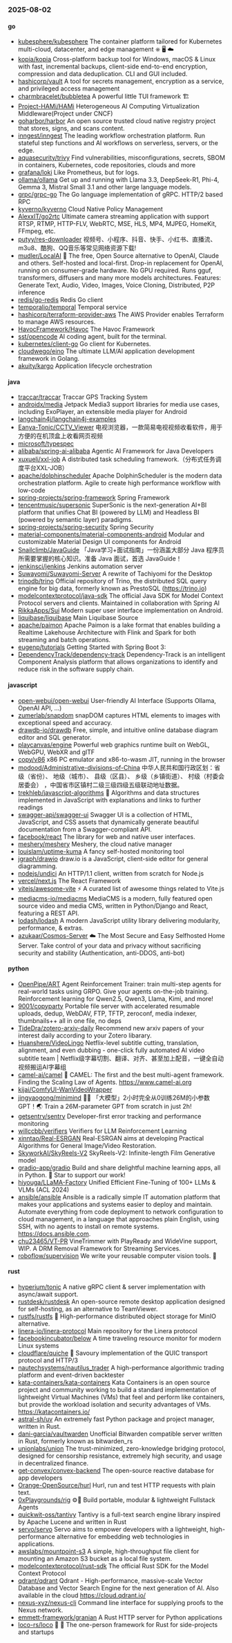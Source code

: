 ### 2025-08-02

#### go
* [kubesphere/kubesphere](https://github.com/kubesphere/kubesphere) The container platform tailored for Kubernetes multi-cloud, datacenter, and edge management ⎈ 🖥 ☁️
* [kopia/kopia](https://github.com/kopia/kopia) Cross-platform backup tool for Windows, macOS & Linux with fast, incremental backups, client-side end-to-end encryption, compression and data deduplication. CLI and GUI included.
* [hashicorp/vault](https://github.com/hashicorp/vault) A tool for secrets management, encryption as a service, and privileged access management
* [charmbracelet/bubbletea](https://github.com/charmbracelet/bubbletea) A powerful little TUI framework 🏗
* [Project-HAMi/HAMi](https://github.com/Project-HAMi/HAMi) Heterogeneous AI Computing Virtualization Middleware(Project under CNCF)
* [goharbor/harbor](https://github.com/goharbor/harbor) An open source trusted cloud native registry project that stores, signs, and scans content.
* [inngest/inngest](https://github.com/inngest/inngest) The leading workflow orchestration platform. Run stateful step functions and AI workflows on serverless, servers, or the edge.
* [aquasecurity/trivy](https://github.com/aquasecurity/trivy) Find vulnerabilities, misconfigurations, secrets, SBOM in containers, Kubernetes, code repositories, clouds and more
* [grafana/loki](https://github.com/grafana/loki) Like Prometheus, but for logs.
* [ollama/ollama](https://github.com/ollama/ollama) Get up and running with Llama 3.3, DeepSeek-R1, Phi-4, Gemma 3, Mistral Small 3.1 and other large language models.
* [grpc/grpc-go](https://github.com/grpc/grpc-go) The Go language implementation of gRPC. HTTP/2 based RPC
* [kyverno/kyverno](https://github.com/kyverno/kyverno) Cloud Native Policy Management
* [AlexxIT/go2rtc](https://github.com/AlexxIT/go2rtc) Ultimate camera streaming application with support RTSP, RTMP, HTTP-FLV, WebRTC, MSE, HLS, MP4, MJPEG, HomeKit, FFmpeg, etc.
* [putyy/res-downloader](https://github.com/putyy/res-downloader) 视频号、小程序、抖音、快手、小红书、直播流、m3u8、酷狗、QQ音乐等常见网络资源下载!
* [mudler/LocalAI](https://github.com/mudler/LocalAI) 🤖 The free, Open Source alternative to OpenAI, Claude and others. Self-hosted and local-first. Drop-in replacement for OpenAI, running on consumer-grade hardware. No GPU required. Runs gguf, transformers, diffusers and many more models architectures. Features: Generate Text, Audio, Video, Images, Voice Cloning, Distributed, P2P inference
* [redis/go-redis](https://github.com/redis/go-redis) Redis Go client
* [temporalio/temporal](https://github.com/temporalio/temporal) Temporal service
* [hashicorp/terraform-provider-aws](https://github.com/hashicorp/terraform-provider-aws) The AWS Provider enables Terraform to manage AWS resources.
* [HavocFramework/Havoc](https://github.com/HavocFramework/Havoc) The Havoc Framework
* [sst/opencode](https://github.com/sst/opencode) AI coding agent, built for the terminal.
* [kubernetes/client-go](https://github.com/kubernetes/client-go) Go client for Kubernetes.
* [cloudwego/eino](https://github.com/cloudwego/eino) The ultimate LLM/AI application development framework in Golang.
* [akuity/kargo](https://github.com/akuity/kargo) Application lifecycle orchestration

#### java
* [traccar/traccar](https://github.com/traccar/traccar) Traccar GPS Tracking System
* [androidx/media](https://github.com/androidx/media) Jetpack Media3 support libraries for media use cases, including ExoPlayer, an extensible media player for Android
* [langchain4j/langchain4j-examples](https://github.com/langchain4j/langchain4j-examples)
* [Eanya-Tonic/CCTV_Viewer](https://github.com/Eanya-Tonic/CCTV_Viewer) 电视浏览器，一款简易电视视频收看软件，用于方便的在机顶盒上收看网页视频
* [microsoft/typespec](https://github.com/microsoft/typespec)
* [alibaba/spring-ai-alibaba](https://github.com/alibaba/spring-ai-alibaba) Agentic AI Framework for Java Developers
* [xuxueli/xxl-job](https://github.com/xuxueli/xxl-job) A distributed task scheduling framework.（分布式任务调度平台XXL-JOB）
* [apache/dolphinscheduler](https://github.com/apache/dolphinscheduler) Apache DolphinScheduler is the modern data orchestration platform. Agile to create high performance workflow with low-code
* [spring-projects/spring-framework](https://github.com/spring-projects/spring-framework) Spring Framework
* [tencentmusic/supersonic](https://github.com/tencentmusic/supersonic) SuperSonic is the next-generation AI+BI platform that unifies Chat BI (powered by LLM) and Headless BI (powered by semantic layer) paradigms.
* [spring-projects/spring-security](https://github.com/spring-projects/spring-security) Spring Security
* [material-components/material-components-android](https://github.com/material-components/material-components-android) Modular and customizable Material Design UI components for Android
* [Snailclimb/JavaGuide](https://github.com/Snailclimb/JavaGuide) 「Java学习+面试指南」一份涵盖大部分 Java 程序员所需要掌握的核心知识。准备 Java 面试，首选 JavaGuide！
* [jenkinsci/jenkins](https://github.com/jenkinsci/jenkins) Jenkins automation server
* [Suwayomi/Suwayomi-Server](https://github.com/Suwayomi/Suwayomi-Server) A rewrite of Tachiyomi for the Desktop
* [trinodb/trino](https://github.com/trinodb/trino) Official repository of Trino, the distributed SQL query engine for big data, formerly known as PrestoSQL (https://trino.io)
* [modelcontextprotocol/java-sdk](https://github.com/modelcontextprotocol/java-sdk) The official Java SDK for Model Context Protocol servers and clients. Maintained in collaboration with Spring AI
* [RikkaApps/Sui](https://github.com/RikkaApps/Sui) Modern super user interface implementation on Android.
* [liquibase/liquibase](https://github.com/liquibase/liquibase) Main Liquibase Source
* [apache/paimon](https://github.com/apache/paimon) Apache Paimon is a lake format that enables building a Realtime Lakehouse Architecture with Flink and Spark for both streaming and batch operations.
* [eugenp/tutorials](https://github.com/eugenp/tutorials) Getting Started with Spring Boot 3:
* [DependencyTrack/dependency-track](https://github.com/DependencyTrack/dependency-track) Dependency-Track is an intelligent Component Analysis platform that allows organizations to identify and reduce risk in the software supply chain.

#### javascript
* [open-webui/open-webui](https://github.com/open-webui/open-webui) User-friendly AI Interface (Supports Ollama, OpenAI API, ...)
* [zumerlab/snapdom](https://github.com/zumerlab/snapdom) snapDOM captures HTML elements to images with exceptional speed and accuracy.
* [drawdb-io/drawdb](https://github.com/drawdb-io/drawdb) Free, simple, and intuitive online database diagram editor and SQL generator.
* [playcanvas/engine](https://github.com/playcanvas/engine) Powerful web graphics runtime built on WebGL, WebGPU, WebXR and glTF
* [copy/v86](https://github.com/copy/v86) x86 PC emulator and x86-to-wasm JIT, running in the browser
* [modood/Administrative-divisions-of-China](https://github.com/modood/Administrative-divisions-of-China) 中华人民共和国行政区划：省级（省份）、 地级（城市）、 县级（区县）、 乡级（乡镇街道）、 村级（村委会居委会） ，中国省市区镇村二级三级四级五级联动地址数据。
* [trekhleb/javascript-algorithms](https://github.com/trekhleb/javascript-algorithms) 📝 Algorithms and data structures implemented in JavaScript with explanations and links to further readings
* [swagger-api/swagger-ui](https://github.com/swagger-api/swagger-ui) Swagger UI is a collection of HTML, JavaScript, and CSS assets that dynamically generate beautiful documentation from a Swagger-compliant API.
* [facebook/react](https://github.com/facebook/react) The library for web and native user interfaces.
* [meshery/meshery](https://github.com/meshery/meshery) Meshery, the cloud native manager
* [louislam/uptime-kuma](https://github.com/louislam/uptime-kuma) A fancy self-hosted monitoring tool
* [jgraph/drawio](https://github.com/jgraph/drawio) draw.io is a JavaScript, client-side editor for general diagramming.
* [nodejs/undici](https://github.com/nodejs/undici) An HTTP/1.1 client, written from scratch for Node.js
* [vercel/next.js](https://github.com/vercel/next.js) The React Framework
* [vitejs/awesome-vite](https://github.com/vitejs/awesome-vite) ⚡️ A curated list of awesome things related to Vite.js
* [mediacms-io/mediacms](https://github.com/mediacms-io/mediacms) MediaCMS is a modern, fully featured open source video and media CMS, written in Python/Django and React, featuring a REST API.
* [lodash/lodash](https://github.com/lodash/lodash) A modern JavaScript utility library delivering modularity, performance, & extras.
* [azukaar/Cosmos-Server](https://github.com/azukaar/Cosmos-Server) ☁️ The Most Secure and Easy Selfhosted Home Server. Take control of your data and privacy without sacrificing security and stability (Authentication, anti-DDOS, anti-bot)

#### python
* [OpenPipe/ART](https://github.com/OpenPipe/ART) Agent Reinforcement Trainer: train multi-step agents for real-world tasks using GRPO. Give your agents on-the-job training. Reinforcement learning for Qwen2.5, Qwen3, Llama, Kimi, and more!
* [9001/copyparty](https://github.com/9001/copyparty) Portable file server with accelerated resumable uploads, dedup, WebDAV, FTP, TFTP, zeroconf, media indexer, thumbnails++ all in one file, no deps
* [TideDra/zotero-arxiv-daily](https://github.com/TideDra/zotero-arxiv-daily) Recommend new arxiv papers of your interest daily according to your Zotero libarary.
* [Huanshere/VideoLingo](https://github.com/Huanshere/VideoLingo) Netflix-level subtitle cutting, translation, alignment, and even dubbing - one-click fully automated AI video subtitle team | Netflix级字幕切割、翻译、对齐、甚至加上配音，一键全自动视频搬运AI字幕组
* [camel-ai/camel](https://github.com/camel-ai/camel) 🐫 CAMEL: The first and the best multi-agent framework. Finding the Scaling Law of Agents. https://www.camel-ai.org
* [kijai/ComfyUI-WanVideoWrapper](https://github.com/kijai/ComfyUI-WanVideoWrapper)
* [jingyaogong/minimind](https://github.com/jingyaogong/minimind) 🚀🚀 「大模型」2小时完全从0训练26M的小参数GPT！🌏 Train a 26M-parameter GPT from scratch in just 2h!
* [getsentry/sentry](https://github.com/getsentry/sentry) Developer-first error tracking and performance monitoring
* [willccbb/verifiers](https://github.com/willccbb/verifiers) Verifiers for LLM Reinforcement Learning
* [xinntao/Real-ESRGAN](https://github.com/xinntao/Real-ESRGAN) Real-ESRGAN aims at developing Practical Algorithms for General Image/Video Restoration.
* [SkyworkAI/SkyReels-V2](https://github.com/SkyworkAI/SkyReels-V2) SkyReels-V2: Infinite-length Film Generative model
* [gradio-app/gradio](https://github.com/gradio-app/gradio) Build and share delightful machine learning apps, all in Python. 🌟 Star to support our work!
* [hiyouga/LLaMA-Factory](https://github.com/hiyouga/LLaMA-Factory) Unified Efficient Fine-Tuning of 100+ LLMs & VLMs (ACL 2024)
* [ansible/ansible](https://github.com/ansible/ansible) Ansible is a radically simple IT automation platform that makes your applications and systems easier to deploy and maintain. Automate everything from code deployment to network configuration to cloud management, in a language that approaches plain English, using SSH, with no agents to install on remote systems. https://docs.ansible.com.
* [chu23465/VT-PR](https://github.com/chu23465/VT-PR) VineTrimmer with PlayReady and WideVine support, WIP. A DRM Removal Framework for Streaming Services.
* [roboflow/supervision](https://github.com/roboflow/supervision) We write your reusable computer vision tools. 💜

#### rust
* [hyperium/tonic](https://github.com/hyperium/tonic) A native gRPC client & server implementation with async/await support.
* [rustdesk/rustdesk](https://github.com/rustdesk/rustdesk) An open-source remote desktop application designed for self-hosting, as an alternative to TeamViewer.
* [rustfs/rustfs](https://github.com/rustfs/rustfs) 🚀 High-performance distributed object storage for MinIO alternative.
* [linera-io/linera-protocol](https://github.com/linera-io/linera-protocol) Main repository for the Linera protocol
* [facebookincubator/below](https://github.com/facebookincubator/below) A time traveling resource monitor for modern Linux systems
* [cloudflare/quiche](https://github.com/cloudflare/quiche) 🥧 Savoury implementation of the QUIC transport protocol and HTTP/3
* [nautechsystems/nautilus_trader](https://github.com/nautechsystems/nautilus_trader) A high-performance algorithmic trading platform and event-driven backtester
* [kata-containers/kata-containers](https://github.com/kata-containers/kata-containers) Kata Containers is an open source project and community working to build a standard implementation of lightweight Virtual Machines (VMs) that feel and perform like containers, but provide the workload isolation and security advantages of VMs. https://katacontainers.io/
* [astral-sh/uv](https://github.com/astral-sh/uv) An extremely fast Python package and project manager, written in Rust.
* [dani-garcia/vaultwarden](https://github.com/dani-garcia/vaultwarden) Unofficial Bitwarden compatible server written in Rust, formerly known as bitwarden_rs
* [unionlabs/union](https://github.com/unionlabs/union) The trust-minimized, zero-knowledge bridging protocol, designed for censorship resistance, extremely high security, and usage in decentralized finance.
* [get-convex/convex-backend](https://github.com/get-convex/convex-backend) The open-source reactive database for app developers
* [Orange-OpenSource/hurl](https://github.com/Orange-OpenSource/hurl) Hurl, run and test HTTP requests with plain text.
* [0xPlaygrounds/rig](https://github.com/0xPlaygrounds/rig) ⚙️🦀 Build portable, modular & lightweight Fullstack Agents
* [quickwit-oss/tantivy](https://github.com/quickwit-oss/tantivy) Tantivy is a full-text search engine library inspired by Apache Lucene and written in Rust
* [servo/servo](https://github.com/servo/servo) Servo aims to empower developers with a lightweight, high-performance alternative for embedding web technologies in applications.
* [awslabs/mountpoint-s3](https://github.com/awslabs/mountpoint-s3) A simple, high-throughput file client for mounting an Amazon S3 bucket as a local file system.
* [modelcontextprotocol/rust-sdk](https://github.com/modelcontextprotocol/rust-sdk) The official Rust SDK for the Model Context Protocol
* [qdrant/qdrant](https://github.com/qdrant/qdrant) Qdrant - High-performance, massive-scale Vector Database and Vector Search Engine for the next generation of AI. Also available in the cloud https://cloud.qdrant.io/
* [nexus-xyz/nexus-cli](https://github.com/nexus-xyz/nexus-cli) Command line interface for supplying proofs to the Nexus network.
* [emmett-framework/granian](https://github.com/emmett-framework/granian) A Rust HTTP server for Python applications
* [loco-rs/loco](https://github.com/loco-rs/loco) 🚂 🦀 The one-person framework for Rust for side-projects and startups

